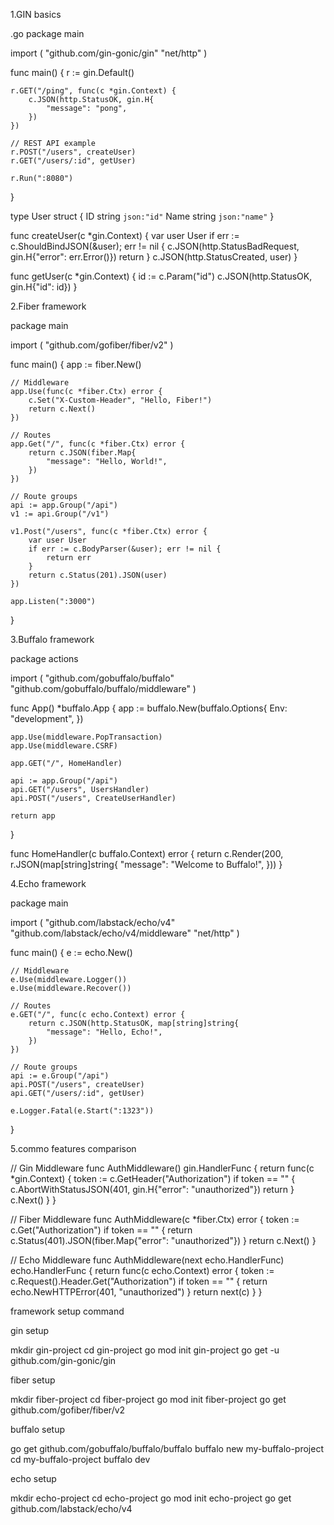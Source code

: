1.GIN basics



.go
package main

import (
    "github.com/gin-gonic/gin"
    "net/http"
)

func main() {
    r := gin.Default()

    r.GET("/ping", func(c *gin.Context) {
        c.JSON(http.StatusOK, gin.H{
            "message": "pong",
        })
    })

    // REST API example
    r.POST("/users", createUser)
    r.GET("/users/:id", getUser)

    r.Run(":8080")
}

type User struct {
    ID   string `json:"id"`
    Name string `json:"name"`
}

func createUser(c *gin.Context) {
    var user User
    if err := c.ShouldBindJSON(&user); err != nil {
        c.JSON(http.StatusBadRequest, gin.H{"error": err.Error()})
        return
    }
    c.JSON(http.StatusCreated, user)
}

func getUser(c *gin.Context) {
    id := c.Param("id")
    c.JSON(http.StatusOK, gin.H{"id": id})
}


2.Fiber framework 


package main

import (
    "github.com/gofiber/fiber/v2"
)

func main() {
    app := fiber.New()

    // Middleware
    app.Use(func(c *fiber.Ctx) error {
        c.Set("X-Custom-Header", "Hello, Fiber!")
        return c.Next()
    })

    // Routes
    app.Get("/", func(c *fiber.Ctx) error {
        return c.JSON(fiber.Map{
            "message": "Hello, World!",
        })
    })

    // Route groups
    api := app.Group("/api")
    v1 := api.Group("/v1")

    v1.Post("/users", func(c *fiber.Ctx) error {
        var user User
        if err := c.BodyParser(&user); err != nil {
            return err
        }
        return c.Status(201).JSON(user)
    })

    app.Listen(":3000")
}



3.Buffalo framework


package actions

import (
    "github.com/gobuffalo/buffalo"
    "github.com/gobuffalo/buffalo/middleware"
)

func App() *buffalo.App {
    app := buffalo.New(buffalo.Options{
        Env: "development",
    })

    app.Use(middleware.PopTransaction)
    app.Use(middleware.CSRF)

    app.GET("/", HomeHandler)

    api := app.Group("/api")
    api.GET("/users", UsersHandler)
    api.POST("/users", CreateUserHandler)

    return app
}

func HomeHandler(c buffalo.Context) error {
    return c.Render(200, r.JSON(map[string]string{
        "message": "Welcome to Buffalo!",
    }))
}


4.Echo framework


package main

import (
    "github.com/labstack/echo/v4"
    "github.com/labstack/echo/v4/middleware"
    "net/http"
)

func main() {
    e := echo.New()

    // Middleware
    e.Use(middleware.Logger())
    e.Use(middleware.Recover())

    // Routes
    e.GET("/", func(c echo.Context) error {
        return c.JSON(http.StatusOK, map[string]string{
            "message": "Hello, Echo!",
        })
    })

    // Route groups
    api := e.Group("/api")
    api.POST("/users", createUser)
    api.GET("/users/:id", getUser)

    e.Logger.Fatal(e.Start(":1323"))
}


5.commo features comparison



// Gin Middleware
func AuthMiddleware() gin.HandlerFunc {
    return func(c *gin.Context) {
        token := c.GetHeader("Authorization")
        if token == "" {
            c.AbortWithStatusJSON(401, gin.H{"error": "unauthorized"})
            return
        }
        c.Next()
    }
}

// Fiber Middleware
func AuthMiddleware(c *fiber.Ctx) error {
    token := c.Get("Authorization")
    if token == "" {
        return c.Status(401).JSON(fiber.Map{"error": "unauthorized"})
    }
    return c.Next()
}

// Echo Middleware
func AuthMiddleware(next echo.HandlerFunc) echo.HandlerFunc {
    return func(c echo.Context) error {
        token := c.Request().Header.Get("Authorization")
        if token == "" {
            return echo.NewHTTPError(401, "unauthorized")
        }
        return next(c)
    }
}


framework setup command 

gin setup

mkdir gin-project
cd gin-project
go mod init gin-project
go get -u github.com/gin-gonic/gin

fiber setup 

mkdir fiber-project
cd fiber-project
go mod init fiber-project
go get github.com/gofiber/fiber/v2

buffalo setup

go get github.com/gobuffalo/buffalo/buffalo
buffalo new my-buffalo-project
cd my-buffalo-project
buffalo dev

echo setup

mkdir echo-project
cd echo-project
go mod init echo-project
go get github.com/labstack/echo/v4
